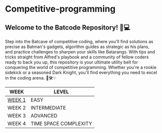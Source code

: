 # Competitive-programming

## Welcome to the Batcode Repository! 🦇💻

Step into the Batcave of competitive coding, where you'll find solutions as precise as Batman's gadgets, algorithm guides as strategic as his plans, and practice challenges to sharpen your skills like Batarangs. With tips and tricks straight from Alfred's playbook and a community of fellow coders ready to back you up, this repository is your ultimate utility belt for conquering the world of competitive programming. Whether you're a rookie sidekick or a seasoned Dark Knight, you'll find everything you need to excel in the coding arena. 🦇🛠️✨


|WEEK|LEVEL| 
|--|--|
|[WEEK 1](./PROBLEMSETS/EASY/readme.md)|EASY|
|WEEK 2|INTERMEDIATE|
|WEEK 3|ADVANCED|
|WEEK 4|TIME SPACE COMPLEXITY|

